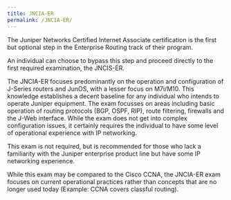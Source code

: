 ```yaml
---
title: JNCIA-ER
permalink: /JNCIA-ER/
---
```


The Juniper Networks Certified Internet Associate certification is the first but optional step in the Enterprise Routing track of their program.

An individual can choose to bypass this step and proceed directly to the first required examination, the JNCIS-ER.

The JNCIA-ER focuses predominantly on the operation and configuration of J-Series routers and JunOS, with a lesser focus on M7i/M10. This knowledge establishes a decent baseline for any individual who intends to operate Juniper equipment. The exam focusses on areas including basic operation of routing protocols (BGP, OSPF, RIP), route filtering, firewalls and the J-Web interface. While the exam does not get into complex configuration issues, it certainly requires the individual to have some level of operational experience with IP networking.

This exam is not required, but is recommended for those who lack a familiarity with the Juniper enterprise product line but have some IP networking experience.

While this exam may be compared to the Cisco CCNA, the JNCIA-ER exam focuses on current operational practices rather than concepts that are no longer used today (Example: CCNA covers classful routing).